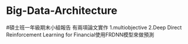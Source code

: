 # Big-Data-Architecture
#碩士班一年級期末小組報告
有兩項論文實作
1.multiobjective
2.Deep Direct Reinforcement Learning for Financial使用FRDNN模型來做預測

